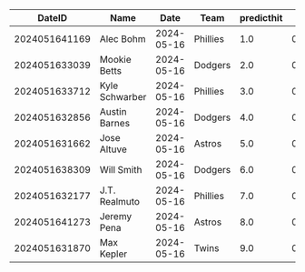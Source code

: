 DateID         |  Name            |  Date        |  Team      |  predicthit  |  predicthitproba     |  hitbool  |  Last7DaysAVG  |  Last15DaysAVG  |  Last30DaysAVG
---------------|------------------|--------------|------------|--------------|----------------------|-----------|----------------|-----------------|---------------
2024051641169  |  Alec Bohm       |  2024-05-16  |  Phillies  |  1.0         |  0.6348973352173223  |  False    |  0.259         |  0.25           |  0.385
2024051633039  |  Mookie Betts    |  2024-05-16  |  Dodgers   |  2.0         |  0.6301253458786107  |  False    |  0.36          |  0.302          |  0.35
2024051633712  |  Kyle Schwarber  |  2024-05-16  |  Phillies  |  3.0         |  0.6255961677465984  |  False    |  0.385         |  0.293          |  0.221
2024051632856  |  Austin Barnes   |  2024-05-16  |  Dodgers   |  4.0         |  0.6218088391261021  |  False    |  0.333         |  0.182          |  0.174
2024051631662  |  Jose Altuve     |  2024-05-16  |  Astros    |  5.0         |  0.6163530334173031  |  False    |  0.2           |  0.241          |  0.248
2024051638309  |  Will Smith      |  2024-05-16  |  Dodgers   |  6.0         |  0.6113089027814763  |  False    |  0.227         |  0.195          |  0.272
2024051632177  |  J.T. Realmuto   |  2024-05-16  |  Phillies  |  7.0         |  0.6082962371119685  |  False    |  0.357         |  0.351          |  0.279
2024051641273  |  Jeremy Pena     |  2024-05-16  |  Astros    |  8.0         |  0.6063976430346923  |  False    |  0.37          |  0.346          |  0.326
2024051631870  |  Max Kepler      |  2024-05-16  |  Twins     |  9.0         |  0.605833042519337   |  False    |  0.368         |  0.386          |  0.397
